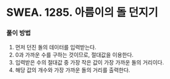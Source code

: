 # SWEA. 1285. 아름이의 돌 던지기

### 풀이 방법 <br>


1. 먼저 던진 돌의 데이터를 입력받는다.
2. 0과 가까운 수를 구하는 것이므로, 절대값을 이용한다.
3. 입력받은 수의 절대값 중 가장 작은 값이 가장 가까운 돌의 거리이다.
4. 해당 값의 개수와 가장 가까운 돌의 거리를 출력한다.